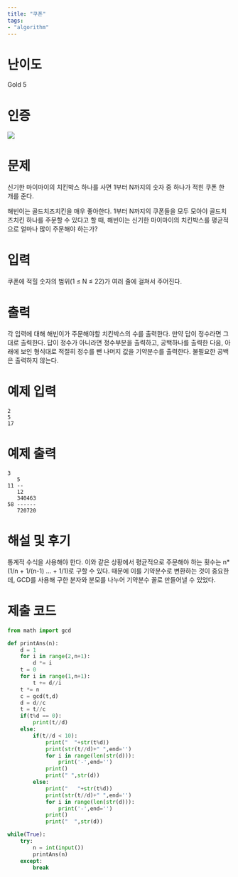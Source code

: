 ```yaml
---
title: "쿠폰"
tags:
- "algorithm"
---
```


# 난이도
Gold 5

# 인증
![](https://bmchun00.github.io/assets/algo/week4-3.png)

# 문제
신기한 마이마이의 치킨박스 하나를 사면 1부터 N까지의 숫자 중 하나가 적힌 쿠폰 한 개를 준다.

해빈이는 골드치즈치킨을 매우 좋아한다. 1부터 N까지의 쿠폰들을 모두 모아야 골드치즈치킨 하나를 주문할 수 있다고 할 때, 해빈이는 신기한 마이마이의 치킨박스를 평균적으로 얼마나 많이 주문해야 하는가?

# 입력
쿠폰에 적힐 숫자의 범위(1 ≤ N ≤ 22)가 여러 줄에 걸쳐서 주어진다.

# 출력
각 입력에 대해 해빈이가 주문해야할 치킨박스의 수를 출력한다. 만약 답이 정수라면 그대로 출력한다. 답이 정수가 아니라면 정수부분을 출력하고, 공백하나를 출력한 다음, 아래에 보인 형식대로 적절히 정수를 뺀 나머지 값을 기약분수를 출력한다. 불필요한 공백은 출력하지 않는다.

# 예제 입력
```
2
5
17
```

# 예제 출력
```
3 
   5
11 --
   12
   340463
58 ------
   720720
```

# 해설 및 후기
통계적 수식을 사용해야 한다. 이와 같은 상황에서 평균적으로 주문해야 하는 횟수는 n*(1/n + 1/(n-1) ... + 1/1)로 구할 수 있다.
때문에 이를 기약분수로 변환하는 것이 중요한데, GCD를 사용해 구한 분자와 분모를 나누어 기약분수 꼴로 만들어낼 수 있었다.

# 제출 코드
```py
from math import gcd

def printAns(n):
    d = 1
    for i in range(2,n+1):
        d *= i
    t = 0
    for i in range(1,n+1):
        t += d//i
    t *= n
    c = gcd(t,d)
    d = d//c
    t = t//c
    if(t%d == 0):
        print(t//d)
    else:
        if(t//d < 10):
            print("  "+str(t%d))
            print(str(t//d)+" ",end='')
            for i in range(len(str(d))):
                print('-',end='')
            print()
            print(" ",str(d))
        else:
            print("   "+str(t%d))
            print(str(t//d)+" ",end='')
            for i in range(len(str(d))):
                print('-',end='')
            print()
            print("  ",str(d))

while(True):
    try:
        n = int(input())
        printAns(n)
    except:
        break
```